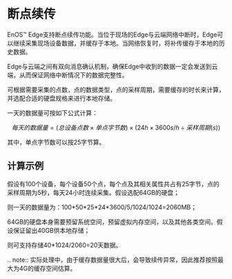 # 断点续传

EnOS™ Edge支持断点续传功能。当位于现场的Edge与云端网络中断时，Edge可以继续采集现场设备数据，并缓存于本地。当网络恢复时，将补传缓存于本地的历史数据。

Edge与云端之间有双向消息确认机制，确保Edge中收到的数据一定会发送到云端，从而保证网络中断情况下的数据完整性。

可根据需要采集的点数，点的数据类型，点的采样周期，需要缓存的时长来计算，并选配合适的硬盘规格来进行本地存储。

一天的数据量可按如下公式计算：

$$每天的数据量 = (总设备点数 \times 单点字节数) \times (24h \times 3600s/h \div 采样周期(s))$$

其中，单点字节数可以按25字节算。

## 计算示例

假设有100个设备，每个设备50个点，每个点及其相关属性共占有25字节，点的采样周期为5秒，每天24小时连续采集。假设选配64GB的硬盘；

则一天的数据量为：100\*50\*25\*24\*3600/5/1024/1024=2060MB；

64GB的硬盘本身需要预留系统空间，预留虚拟内存空间，以及其他各类空间。假设保证留出40GB供本地存储；

则可支持存储40\*1024/2060=20天数据。


.. note:: 实际处理中，由于缓存数据量很大后，会导致续传异常，因此推荐按照最大为4G的缓存空间估算。